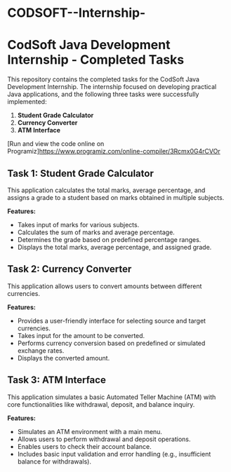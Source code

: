 # CODSOFT--Internship-
# CodSoft Java Development Internship - Completed Tasks

This repository contains the completed tasks for the CodSoft Java Development Internship. The internship focused on developing practical Java applications, and the following three tasks were successfully implemented:

1.  **Student Grade Calculator**
2.  **Currency Converter**
3.  **ATM Interface**

[Run and view the code online on Programiz]https://www.programiz.com/online-compiler/3Rcmx0G4rCVOr



## Task 1: Student Grade Calculator

This application calculates the total marks, average percentage, and assigns a grade to a student based on marks obtained in multiple subjects.

**Features:**

*   Takes input of marks for various subjects.
*   Calculates the sum of marks and average percentage.
*   Determines the grade based on predefined percentage ranges.
*   Displays the total marks, average percentage, and assigned grade.

## Task 2: Currency Converter

This application allows users to convert amounts between different currencies.

**Features:**

*   Provides a user-friendly interface for selecting source and target currencies.
*   Takes input for the amount to be converted.
*   Performs currency conversion based on predefined or simulated exchange rates.
*   Displays the converted amount.

## Task 3: ATM Interface

This application simulates a basic Automated Teller Machine (ATM) with core functionalities like withdrawal, deposit, and balance inquiry.

**Features:**

*   Simulates an ATM environment with a main menu.
*   Allows users to perform withdrawal and deposit operations.
*   Enables users to check their account balance.
*   Includes basic input validation and error handling (e.g., insufficient balance for withdrawals).

